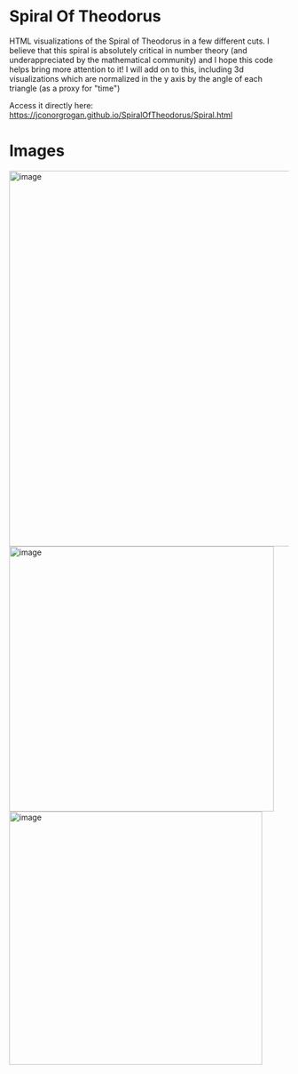 # Spiral Of Theodorus

HTML visualizations of the Spiral of Theodorus in a few different cuts. I believe that this spiral is absolutely critical in number theory (and underappreciated by the mathematical community) and I hope this code helps bring more attention to it! I will add on to this, including 3d visualizations which are normalized in the y axis by the angle of each triangle (as a proxy for "time") 

Access it directly here: https://jconorgrogan.github.io/SpiralOfTheodorus/Spiral.html


# Images 
<img width="676" alt="image" src="https://github.com/jconorgrogan/SpiralOfTheodorus/assets/130090573/0851932e-5558-4011-95fc-769ad2648b81">

<img width="477" alt="image" src="https://github.com/jconorgrogan/SpiralOfTheodorus/assets/130090573/44aa2a58-0d32-445d-a9fd-79be55415790">
<img width="456" alt="image" src="https://github.com/jconorgrogan/SpiralOfTheodorus/assets/130090573/8aa3bc0c-c650-4248-adf8-2047c2e918ae">
